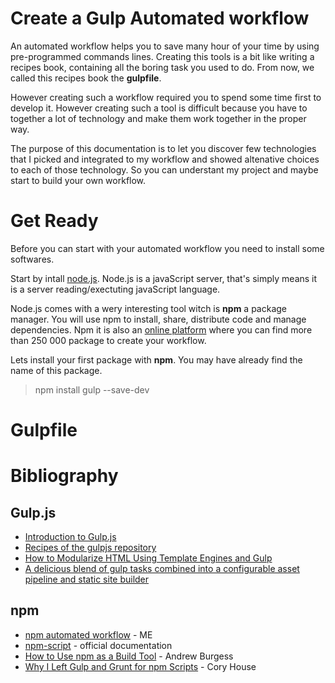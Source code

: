 Create a Gulp Automated workflow
===

An automated workflow helps you to save many hour of your time by using pre-programmed commands lines. Creating this tools is a bit like writing a recipes book, containing all the boring task you used to do. From now, we called this recipes book the __gulpfile__.

However creating such a workflow required you to spend some time first to develop it. However creating such a tool is difficult because you have to together a lot of technology and make them work together in the proper way.

The purpose of this documentation is to let you discover few technologies that I picked and integrated to my workflow and showed altenative choices to each of those technology. So you can understant my project and maybe start to build your own workflow.

# Get Ready

Before you can start with your automated workflow you need to install some softwares.

Start by intall [node.js](https://nodejs.org/en/). Node.js is a javaScript server, that's simply means it is a server reading/exectuting javaScript language. 

Node.js comes with a wery interesting tool witch is __npm__ a package manager. You will use npm to install, share, distribute code and manage dependencies. Npm it is also an [online platform](https://www.npmjs.com/) where you can find more than 250 000 package to create your workflow.

Lets install your first package with __npm__. You may have already find the name of this package.

> npm install gulp --save-dev

# Gulpfile

# Bibliography

## Gulp.js
* [Introduction to Gulp.js](http://stefanimhoff.de/2014/gulp-tutorial-1-intro-setup/)
* [Recipes of the gulpjs repository](https://github.com/gulpjs/gulp/tree/master/docs/recipes)
* [How to Modularize HTML Using Template Engines and Gulp](http://zellwk.com/blog/nunjucks-with-gulp/)
* [A delicious blend of gulp tasks combined into a configurable asset pipeline and static site builder](https://github.com/vigetlabs/gulp-starter)

## npm

* [npm automated workflow](https://github.com/xNok/Cssb/tree/master/documentation/npm_automated_workflow.md) - ME
* [npm-script](https://docs.npmjs.com/misc/scripts) - official documentation
* [How to Use npm as a Build Tool](http://blog.keithcirkel.co.uk/how-to-use-npm-as-a-build-tool/) - Andrew Burgess
* [Why I Left Gulp and Grunt for npm Scripts](https://medium.freecodecamp.com/why-i-left-gulp-and-grunt-for-npm-scripts-3d6853dd22b8#.tym949kgf) - Cory House